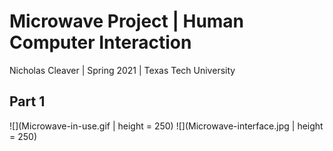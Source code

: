 # Microwave Project | Human Computer Interaction
Nicholas Cleaver | Spring 2021 | Texas Tech University


## Part 1
![](Microwave-in-use.gif | height = 250)
![](Microwave-interface.jpg | height = 250)
